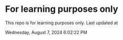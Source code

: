 # For learning purposes only
This repo is for learning purposes only.
Last updated at

Wednesday, August 7, 2024 6:02:22 PM

